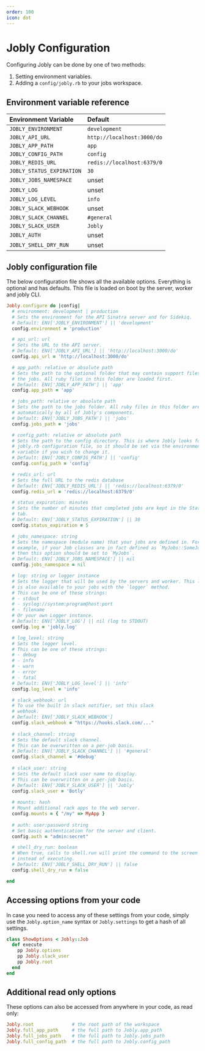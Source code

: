 ```yaml
---
order: 100
icon: dot
---
```


# Jobly Configuration

Configuring Jobly can be done by one of two methods:

1. Setting environment variables.
2. Adding a `config/jobly.rb` to your jobs workspace.

## Environment variable reference

| Environment Variable | Default |
| :--- | :--- |
| `JOBLY_ENVIRONMENT` | `development` |
| `JOBLY_API_URL` | `http://localhost:3000/do` |
| `JOBLY_APP_PATH` | `app` |
| `JOBLY_CONFIG_PATH` | `config` |
| `JOBLY_REDIS_URL` | `redis://localhost:6379/0` |
| `JOBLY_STATUS_EXPIRATION` | `30` |
| `JOBLY_JOBS_NAMESPACE` | unset |
| `JOBLY_LOG` | unset |
| `JOBLY_LOG_LEVEL` | `info` |
| `JOBLY_SLACK_WEBHOOK` | unset |
| `JOBLY_SLACK_CHANNEL` | `#general` |
| `JOBLY_SLACK_USER` | `Jobly` |
| `JOBLY_AUTH` | unset |
| `JOBLY_SHELL_DRY_RUN` | unset |

## Jobly configuration file

The below configuration file shows all the available options. Everything is optional and has defaults. This file is loaded on boot by the server, worker and jobly CLI.

```ruby config/jobly.rb
Jobly.configure do |config|
  # environment: development | production
  # Sets the environment for the API Sinatra server and for Sidekiq.
  # Default: ENV['JOBLY_ENVIRONMENT'] || 'development'
  config.environment = 'production'

  # api_url: url
  # Sets the URL to the API server.
  # Default: ENV['JOBLY_API_URL'] || 'http://localhost:3000/do'
  config.api_url = 'http://localhost:3000/do'

  # app_path: relative or absolute path
  # Sets the path to the optional folder that may contain support files for
  # the jobs. All ruby files in this folder are loaded first.
  # Default: ENV['JOBLY_APP_PATH'] || 'app'
  config.app_path = 'app'

  # jobs_path: relative or absolute path
  # Sets the path to the jobs folder. All ruby files in this folder are loaded
  # automatically by all of Jobly's components.
  # Default: ENV['JOBLY_JOBS_PATH'] || 'jobs'
  config.jobs_path = 'jobs'

  # config_path: relative or absolute path
  # Sets the path to the config directory. This is where Jobly looks for this
  # jobly.rb configuration file, so it should be set via the environment
  # variable if you wish to change it.
  # Default: ENV['JOBLY_CONFIG_PATH'] || 'config'
  config.config_path = 'config'

  # redis_url: url
  # Sets the full URL to the redis database
  # Default: ENV['JOBLY_REDIS_URL'] || 'redis://localhost:6379/0'
  config.redis_url = 'redis://localhost:6379/0'

  # status_expiration: minutes
  # Sets the number of minutes that completed jobs are kept in the Statuses
  # tab.
  # Default: ENV['JOBLY_STATUS_EXPIRATION'] || 30
  config.status_expiration = 5

  # jobs_namespace: string
  # Sets the namespace (module name) that your jobs are defined in. For 
  # example, if your Job classes are in fact defined as `MyJobs::SomeJob` 
  # then this option should be set to `MyJobs`.
  # Default: ENV['JOBLY_JOBS_NAMESPACE'] || nil
  config.jobs_namespace = nil

  # log: string or logger instance
  # Sets the logger that will be used by the servers and worker. This logger
  # is also available to your jobs with the `logger` method.
  # This can be one of these strings:
  # - stdout
  # - syslog://system:program@host:port
  # - filename
  # Or your own Logger instance.
  # Default: ENV['JOBLY_LOG'] || nil (log to STDOUT)
  config.log = 'jobly.log'

  # log_level: string
  # Sets the logger level.
  # This can be one of these strings:
  # - debug
  # - info
  # - warn
  # - error
  # - fatal
  # Default: ENV['JOBLY_LOG_level'] || 'info'
  config.log_level = 'info'

  # slack_webhook: url
  # To use the built in slack notifier, set this slack
  # webhook.
  # Default: ENV['JOBLY_SLACK_WEBHOOK']
  config.slack_webhook = "https://hooks.slack.com/..."
  
  # slack_channel: string
  # Sets the default slack channel.
  # This can be overwritten on a per-job basis.
  # Default: ENV['JOBLY_SLACK_CHANNEL'] || '#general'
  config.slack_channel = '#debug'
  
  # slack_user: string
  # Sets the default slack user name to display.
  # This can be overwritten on a per-job basis.
  # Default: ENV['JOBLY_SLACK_USER'] || 'Jobly'
  config.slack_user = 'Botly'
  
  # mounts: hash
  # Mount additional rack apps to the web server.
  config.mounts = { "/my" => MyApp }
  
  # auth: user:password string
  # Set basic authentication for the server and client.
  config.auth = "admin:secret"

  # shell_dry_run: boolean
  # When true, calls to shell.run will print the command to the screen 
  # instead of executing.
  # Default: ENV['JOBLY_SHELL_DRY_RUN'] || false
  config.shell_dry_run = false

end
```


## Accessing options from your code

In case you need to access any of these settings from your code, simply use the `Jobly.option_name` syntax or `Jobly.settings` to get a hash of all settings.

```ruby job/show_options.rb
class ShowOptions < Jobly::Job
  def execute
    pp Jobly.options
    pp Jobly.slack_user
    pp Jobly.root
  end
end
```


## Additional read only options

These options can also be accessed from anywhere in your code, as read only:

```ruby
Jobly.root              # the root path of the workspace
Jobly.full_app_path     # the full path to Jobly.app_path
Jobly.full_jobs_path    # the full path to Jobly.jobs_path
Jobly.full_config_path  # the full path to Jobly.config_path
```
